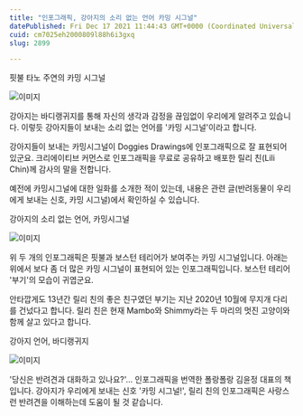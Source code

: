 ```yaml
---
title: "인포그래픽, 강아지의 소리 없는 언어 카밍 시그널"
datePublished: Fri Dec 17 2021 11:44:43 GMT+0000 (Coordinated Universal Time)
cuid: cm7025eh2000809l88h6i3gxq
slug: 2899

---
```



핏불 타노 주연의 카밍 시그널

![이미지](https://cdn.hashnode.com/res/hashnode/image/upload/v1739252690786/999c7c6f-16ce-40d6-96a5-4ac0c4a3fad9.jpeg)

강아지는 바디랭귀지를 통해 자신의 생각과 감정을 끊임없이 우리에게 알려주고 있습니다. 이렇듯 강아지들이 보내는 소리 없는 언어를 '카밍 시그널'이라고 합니다.

강아지들이 보내는 카밍시그널이 Doggies Drawings에 인포그래픽으로 잘 표현되어 있군요. 크리에이티브 커먼스로 인포그래픽을 무료로 공유하고 배포한 릴리 친(Lili Chin)께 감사의 말을 전합니다.

예전에 카밍시그널에 대한 일화를 소개한 적이 있는데, 내용은 관련 글(반려동물이 우리에게 보내는 신호, 카밍 시그널)에서 확인하실 수 있습니다.

강아지의 소리 없는 언어, 카밍시그널

![이미지](https://cdn.hashnode.com/res/hashnode/image/upload/v1739252692990/d815e9a7-537e-4dc5-ade6-fa8a85cd92fc.jpeg)

위 두 개의 인포그래픽은 핏불과 보스턴 테리어가 보여주는 카밍 시그널입니다. 아래는 위에서 보다 좀 더 많은 카밍 시그널이 표현되어 있는 인포그래픽입니다. 보스턴 테리어 '부기'의 모습이 귀엽군요.

안타깝게도 13년간 릴리 친의 좋은 친구였던 부기는 지난 2020년 10월에 무지개 다리를 건넜다고 합니다. 릴리 친은 현재 Mambo와 Shimmy라는 두 마리의 멋진 고양이와 함께 살고 있다고 합니다.

강아지 언어, 바디랭귀지

![이미지](https://cdn.hashnode.com/res/hashnode/image/upload/v1739252695736/2d300871-4a98-4222-a42d-794139dd70e6.jpeg)

'당신은 반려견과 대화하고 있나요?'... 인포그래픽을 번역한 폴랑폴랑 김윤정 대표의 책입니다. 강아지가 우리에게 보내는 신호 '카밍 시그널!', 릴리 친의 인포그래픽은 사랑스런 반려견을 이해하는데 도움이 될 것 같습니다.